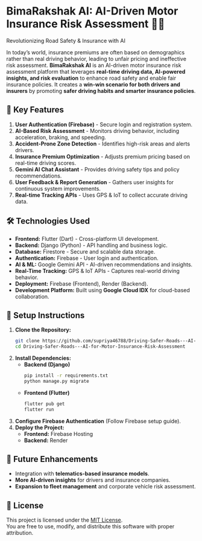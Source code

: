 # BimaRakshak AI: AI-Driven Motor Insurance Risk Assessment 🚗💡
Revolutionizing Road Safety & Insurance with AI

In today’s world, insurance premiums are often based on demographics rather than real driving behavior, leading to unfair pricing and ineffective risk assessment.
**BimaRakshak AI** is an AI-driven motor insurance risk assessment platform that leverages **real-time driving data, AI-powered insights, and risk evaluation** to enhance road safety and enable fair insurance policies. It creates a **win-win scenario for both drivers and insurers** by promoting **safer driving habits and smarter insurance policies**.

## 🎯 Key Features  
1. **User Authentication (Firebase)** - Secure login and registration system.  
2. **AI-Based Risk Assessment** - Monitors driving behavior, including acceleration, braking, and speeding.  
3. **Accident-Prone Zone Detection** - Identifies high-risk areas and alerts drivers.  
4. **Insurance Premium Optimization** - Adjusts premium pricing based on real-time driving scores.  
5. **Gemini AI Chat Assistant** - Provides driving safety tips and policy recommendations.  
6. **User Feedback & Report Generation** - Gathers user insights for continuous system improvements.  
7. **Real-time Tracking APIs** - Uses GPS & IoT to collect accurate driving data.

## 🛠 Technologies Used  
- **Frontend:** Flutter (Dart) - Cross-platform UI development.  
- **Backend:** Django (Python) - API handling and business logic.  
- **Database:** Firestore - Secure and scalable data storage.  
- **Authentication:** Firebase - User login and authentication.  
- **AI & ML:** Google Gemini API - AI-driven recommendations and insights.  
- **Real-Time Tracking:** GPS & IoT APIs - Captures real-world driving behavior.  
- **Deployment:** Firebase (Frontend), Render (Backend).  
- **Development Platform:** Built using **Google Cloud IDX** for cloud-based collaboration.

## 📌 Setup Instructions  
1. **Clone the Repository:**  
   ```sh
   git clone https://github.com/supriya46788/Driving-Safer-Roads---AI-for-Motor-Insurance-Risk-Assessment.git
   cd Driving-Safer-Roads---AI-for-Motor-Insurance-Risk-Assessment
   ```
2. **Install Dependencies:**  
   - **Backend (Django)**  
     ```sh
     pip install -r requirements.txt
     python manage.py migrate
     ```
   - **Frontend (Flutter)**  
     ```sh
     flutter pub get
     flutter run
     ```
3. **Configure Firebase Authentication** (Follow Firebase setup guide).  
4. **Deploy the Project:**  
   - **Frontend:** Firebase Hosting  
   - **Backend:** Render
  
## 📌 Future Enhancements  
- Integration with **telematics-based insurance models**.  
- **More AI-driven insights** for drivers and insurance companies.  
- **Expansion to fleet management** and corporate vehicle risk assessment. 

## 📝 License

This project is licensed under the [MIT License](./LICENSE).  
You are free to use, modify, and distribute this software with proper attribution.

  

